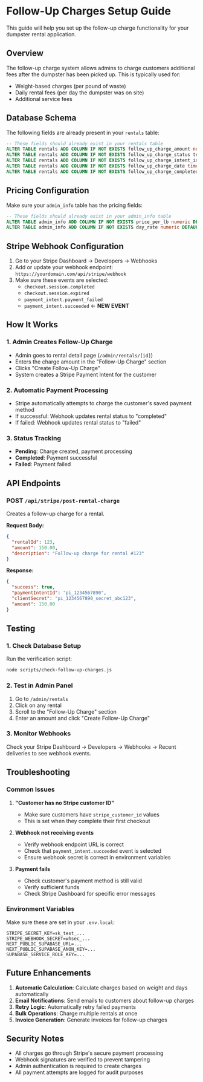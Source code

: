 # Follow-Up Charges Setup Guide

This guide will help you set up the follow-up charge functionality for your dumpster rental application.

## Overview

The follow-up charge system allows admins to charge customers additional fees after the dumpster has been picked up. This is typically used for:
- Weight-based charges (per pound of waste)
- Daily rental fees (per day the dumpster was on site)
- Additional service fees

## Database Schema

The following fields are already present in your `rentals` table:

```sql
-- These fields should already exist in your rentals table
ALTER TABLE rentals ADD COLUMN IF NOT EXISTS follow_up_charge_amount numeric DEFAULT 0.00;
ALTER TABLE rentals ADD COLUMN IF NOT EXISTS follow_up_charge_status text CHECK (follow_up_charge_status = ANY (ARRAY['pending'::text, 'completed'::text, 'failed'::text]));
ALTER TABLE rentals ADD COLUMN IF NOT EXISTS follow_up_charge_intent_id text;
ALTER TABLE rentals ADD COLUMN IF NOT EXISTS follow_up_charge_date timestamp with time zone;
ALTER TABLE rentals ADD COLUMN IF NOT EXISTS follow_up_charge_completed_at timestamp with time zone;
```

## Pricing Configuration

Make sure your `admin_info` table has the pricing fields:

```sql
-- These fields should already exist in your admin_info table
ALTER TABLE admin_info ADD COLUMN IF NOT EXISTS price_per_lb numeric DEFAULT 0.03;
ALTER TABLE admin_info ADD COLUMN IF NOT EXISTS day_rate numeric DEFAULT 20.00;
```

## Stripe Webhook Configuration

1. Go to your Stripe Dashboard → Developers → Webhooks
2. Add or update your webhook endpoint: `https://yourdomain.com/api/stripe/webhook`
3. Make sure these events are selected:
   - `checkout.session.completed`
   - `checkout.session.expired`
   - `payment_intent.payment_failed`
   - `payment_intent.succeeded` ← **NEW EVENT**

## How It Works

### 1. Admin Creates Follow-Up Charge
- Admin goes to rental detail page (`/admin/rentals/[id]`)
- Enters the charge amount in the "Follow-Up Charge" section
- Clicks "Create Follow-Up Charge"
- System creates a Stripe Payment Intent for the customer

### 2. Automatic Payment Processing
- Stripe automatically attempts to charge the customer's saved payment method
- If successful: Webhook updates rental status to "completed"
- If failed: Webhook updates rental status to "failed"

### 3. Status Tracking
- **Pending**: Charge created, payment processing
- **Completed**: Payment successful
- **Failed**: Payment failed

## API Endpoints

### POST `/api/stripe/post-rental-charge`
Creates a follow-up charge for a rental.

**Request Body:**
```json
{
  "rentalId": 123,
  "amount": 150.00,
  "description": "Follow-up charge for rental #123"
}
```

**Response:**
```json
{
  "success": true,
  "paymentIntentId": "pi_1234567890",
  "clientSecret": "pi_1234567890_secret_abc123",
  "amount": 150.00
}
```

## Testing

### 1. Check Database Setup
Run the verification script:
```bash
node scripts/check-follow-up-charges.js
```

### 2. Test in Admin Panel
1. Go to `/admin/rentals`
2. Click on any rental
3. Scroll to the "Follow-Up Charge" section
4. Enter an amount and click "Create Follow-Up Charge"

### 3. Monitor Webhooks
Check your Stripe Dashboard → Developers → Webhooks → Recent deliveries to see webhook events.

## Troubleshooting

### Common Issues

1. **"Customer has no Stripe customer ID"**
   - Make sure customers have `stripe_customer_id` values
   - This is set when they complete their first checkout

2. **Webhook not receiving events**
   - Verify webhook endpoint URL is correct
   - Check that `payment_intent.succeeded` event is selected
   - Ensure webhook secret is correct in environment variables

3. **Payment fails**
   - Check customer's payment method is still valid
   - Verify sufficient funds
   - Check Stripe Dashboard for specific error messages

### Environment Variables

Make sure these are set in your `.env.local`:
```env
STRIPE_SECRET_KEY=sk_test_...
STRIPE_WEBHOOK_SECRET=whsec_...
NEXT_PUBLIC_SUPABASE_URL=...
NEXT_PUBLIC_SUPABASE_ANON_KEY=...
SUPABASE_SERVICE_ROLE_KEY=...
```

## Future Enhancements

1. **Automatic Calculation**: Calculate charges based on weight and days automatically
2. **Email Notifications**: Send emails to customers about follow-up charges
3. **Retry Logic**: Automatically retry failed payments
4. **Bulk Operations**: Charge multiple rentals at once
5. **Invoice Generation**: Generate invoices for follow-up charges

## Security Notes

- All charges go through Stripe's secure payment processing
- Webhook signatures are verified to prevent tampering
- Admin authentication is required to create charges
- All payment attempts are logged for audit purposes 